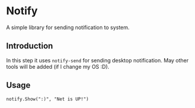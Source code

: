 Notify
======

A simple library for sending notification to system.


## Introduction

In this step it uses `notify-send` for sending desktop notification. May other tools will be added (if I change my OS :D).

## Usage

```
notify.Show(":)", "Net is UP!")
```